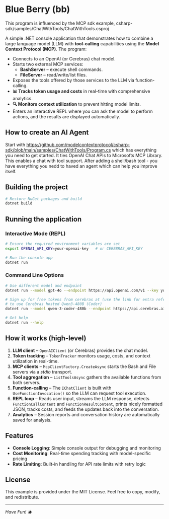 # Blue Berry (bb)

This program is influenced by the MCP sdk example, csharp-sdk/samples/ChatWithTools/ChatWithTools.csproj

A simple .NET console application that demonstrates how to combine a large language model (LLM) with **tool-calling**
capabilities using the **Model Context Protocol (MCP)**. The program:

* Connects to an OpenAI (or Cerebras) chat model.
* Starts two external MCP services:
    * **BashServer** – execute shell commands.
    * **FileServer** – read/write/list files.
* Exposes the tools offered by those services to the LLM via function-calling.
* **📊 Tracks token usage and costs** in real-time with comprehensive analytics.
* **🔍 Monitors context utilization** to prevent hitting model limits.
* Enters an interactive REPL where you can ask the model to perform actions, and the results are displayed
  automatically.

## How to create an AI Agent

Start with https://github.com/modelcontextprotocol/csharp-sdk/blob/main/samples/ChatWithTools/Program.cs which has everything you need to get started.
It ties OpenAI Chat APIs to Microsofts MCP Library.   This enables a chat with tool support.   After adding a shell/bash tool - you have everything
you nedd to haved an agent which can help you improve itself.

## Building the project

```bash
# Restore NuGet packages and build
dotnet build
```

## Running the application

### Interactive Mode (REPL)

```bash
# Ensure the required environment variables are set
export OPENAI_API_KEY=your-openai-key   # or CEREBRAS_API_KEY

# Run the console app
dotnet run
```

### Command Line Options

```bash
# Use different model and endpoint
dotnet run --model gpt-4o --endpoint https://api.openai.com/v1 --key your-key

# Sign up for free tokens from cerebras at (use the link for extra referal tokens) https://cloud.cerebras.ai?referral_code=y3wvtcmy
# to use Cerebras hosted Qwen3-480B (Coder)
dotnet run --model qwen-3-coder-480b --endpoint https://api.cerebras.ai/v1 --key $CEREBRAS_API_KEY

# Get help
dotnet run --help
```

## How it works (high-level)

1. **LLM client** – `OpenAIClient` (or Cerebras) provides the chat model.
2. **Token tracking** – `TokenTracker` monitors usage, costs, and context utilization in real-time.
3. **MCP clients** – `McpClientFactory.CreateAsync` starts the Bash and File servers via a *stdio* transport.
4. **Tool aggregation** – `ListToolsAsync` gathers the available functions from both servers.
5. **Function-calling** – The `IChatClient` is built with `UseFunctionInvocation()` so the LLM can request tool
   execution.
6. **REPL loop** – Reads user input, streams the LLM response, detects `FunctionCallContent` and
   `FunctionResultContent`, prints nicely formatted JSON, tracks costs, and feeds the updates back into the
   conversation.
7. **Analytics** – Session reports and conversation history are automatically saved for analysis.

## Features

- **Console Logging**: Simple console output for debugging and monitoring
- **Cost Monitoring**: Real-time spending tracking with model-specific pricing
- **Rate Limiting**: Built-in handling for API rate limits with retry logic

## License

This example is provided under the MIT License. Feel free to copy, modify, and redistribute.

---
*Have Fun! 🫐*
